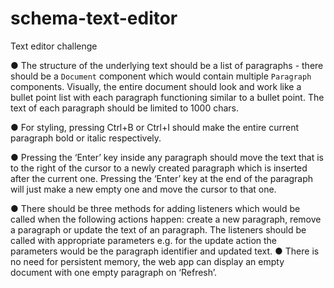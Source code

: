# schema-text-editor
Text editor challenge

● The structure of the underlying text should be a list of paragraphs - there should be
a `Document` component which would contain multiple `Paragraph` components.
Visually, the entire document should look and work like a bullet point list with each
paragraph functioning similar to a bullet point. The text of each paragraph should
be limited to 1000 chars.

● For styling, pressing Ctrl+B or Ctrl+I should make the entire current paragraph bold
or italic respectively.

● Pressing the ‘Enter’ key inside any paragraph should move the text that is to the
right of the cursor to a newly created paragraph which is inserted after the current
one. Pressing the ‘Enter’ key at the end of the paragraph will just make a new empty
one and move the cursor to that one.

● There should be three methods for adding listeners which would be called when the
following actions happen: create a new paragraph, remove a paragraph or update
the text of an paragraph. The listeners should be called with appropriate parameters
e.g. for the update action the parameters would be the paragraph identifier and
updated text.
● There is no need for persistent memory, the web app can display an empty
document with one empty paragraph on ‘Refresh’.
